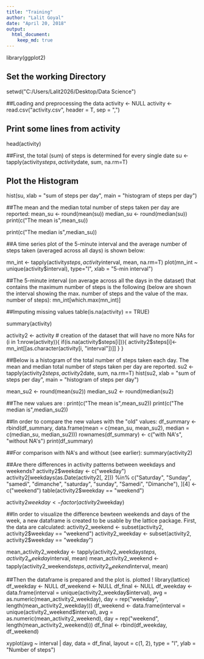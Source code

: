 ```yaml
---
title: "Training"
author: "Lalit Goyal"
date: "April 20, 2018"
output:  
  html_document:
    keep_md: true
---
```

library(ggplot2)

## Set the working Directory
setwd("C:/Users/Lalit2026/Desktop/Data Science")

##Loading and preprocessing the data
activity <- NULL
activity <- read.csv("activity.csv", header = T, sep = ",")

## Print some lines from activity
head(activity)

##First, the total (sum) of steps is determined for every single date
su <- tapply(activity$steps, activity$date, sum, na.rm=T)

## Plot the Histogram
hist(su, xlab = "sum of steps per day", main = "histogram of steps per day")

##The mean and the median total number of steps taken per day are reported:
mean_su <- round(mean(su))
median_su <- round(median(su))
print(c("The mean is",mean_su))

print(c("The median is",median_su))

##A time series plot of the 5-minute interval and the average number of steps taken (averaged across all days) is shown below:

mn_int <- tapply(activity$steps, activity$interval, mean, na.rm=T)
plot(mn_int ~ unique(activity$interval), type="l", xlab = "5-min interval")

##The 5-minute interval (on average across all the days in the dataset) that contains the maximum number of steps is the following (below are shown the interval showing the max. number of steps and the value of the max. number of steps):
mn_int[which.max(mn_int)]

##Imputing missing values
table(is.na(activity) == TRUE)

summary(activity)

activity2 <- activity  # creation of the dataset that will have no more NAs
for (i in 1:nrow(activity)){
    if(is.na(activity$steps[i])){
        activity2$steps[i]<- mn_int[[as.character(activity[i, "interval"])]]
    }
}

##Below is a histogram of the total number of steps taken each day. The mean and median total number of steps taken per day are reported.
su2 <- tapply(activity2$steps, activity2$date, sum, na.rm=T)
hist(su2, xlab = "sum of steps per day", main = "histogram of steps per day")

mean_su2 <- round(mean(su2))
median_su2 <- round(median(su2)

##The new values are :
print(c("The mean is",mean_su2))
print(c("The median is",median_su2))

##In order to compare the new values with the "old" values:
df_summary <- rbind(df_summary, data.frame(mean = c(mean_su, mean_su2), median = c(median_su, median_su2)))
rownames(df_summary) <- c("with NA's", "without NA's")
print(df_summary)

##For comparison with NA's and without (see earlier):
summary(activity2)

##Are there differences in activity patterns between weekdays and weekends?
activity2$weekday <- c("weekday")
activity2[weekdays(as.Date(activity2[, 2])) %in% c("Saturday", "Sunday", "samedi", "dimanche", "saturday", "sunday", "Samedi", "Dimanche"), ][4] <- c("weekend")
table(activity2$weekday == "weekend")

activity2$weekday <- factor(activity2$weekday)

##In order to visualize the difference bewteen weekends and days of the week, a new dataframe is created to be usable by the lattice package. First, the data are calculated:
activity2_weekend <- subset(activity2, activity2$weekday == "weekend")
activity2_weekday <- subset(activity2, activity2$weekday == "weekday")

mean_activity2_weekday <- tapply(activity2_weekday$steps, activity2_weekday$interval, mean)
mean_activity2_weekend <- tapply(activity2_weekend$steps, activity2_weekend$interval, mean)

##Then the dataframe is prepared and the plot is. plotted !
library(lattice)
df_weekday <- NULL
df_weekend <- NULL
df_final <- NULL
df_weekday <- data.frame(interval = unique(activity2_weekday$interval), avg = as.numeric(mean_activity2_weekday), day = rep("weekday", length(mean_activity2_weekday)))
df_weekend <- data.frame(interval = unique(activity2_weekend$interval), avg = as.numeric(mean_activity2_weekend), day = rep("weekend", length(mean_activity2_weekend)))
df_final <- rbind(df_weekday, df_weekend)

xyplot(avg ~ interval | day, data = df_final, layout = c(1, 2), 
       type = "l", ylab = "Number of steps")
       
